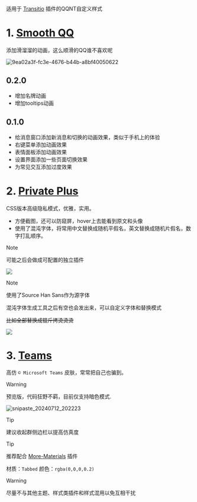 适用于 [Transitio](https://github.com/PRO-2684/transitio) 插件的QQNT自定义样式

# 1. [Smooth QQ](https://github.com/MapleRecall/Transitio-user-css/blob/main/smooth.css)

添加滑溜溜的动画，这么顺滑的QQ谁不喜欢呢

![9ea02a3f-fc3e-4676-b44b-a8bf40050622](https://github.com/MapleRecall/Transitio-user-css/assets/18360825/8a9ee4ff-c381-4423-993d-9d40bac6208e)

0.2.0
---
* 增加名牌动画
* 增加tooltips动画

0.1.0
---
* 给消息窗口添加新消息和切换的动画效果，类似于手机上的体验
* 右键菜单添加动画效果
* 表情面板添加动画效果
* 设置界面添加一些页面切换效果
* 为常见交互添加过度效果





# 2. [Private Plus](https://github.com/MapleRecall/Transitio-user-css/blob/main/private_plus.css)

CSS版本高级隐私模式，优雅，实用。
* 方便截图，还可以防窥屏，hover上去能看到原文和头像
* 使用了混沌字体，将常用中文替换成随机平假名，英文替换成随机片假名，数字打乱顺序。

> [!NOTE]
> 可能之后会做成可配置的独立插件

![](https://github.com/user-attachments/assets/ad668fa4-1c67-449d-a5ba-89e30b125c75)

> [!NOTE]
> 使用了Source Han Sans作为源字体
> 
> 混沌字体生成工具之后有空也会发出来，可以自定义字体和替换模式
> 
> <del>比如全部替换成锟斤拷烫烫烫<del>
>
> ![](https://github.com/user-attachments/assets/a9b46e30-c4ad-445c-9816-82b1a0558d3d)








# 3. [Teams](https://github.com/MapleRecall/Transitio-user-css/blob/main/Teams.css)

高仿 `© Microsoft Teams` 皮肤，常常把自己也骗到。

> [!WARNING]
> 预览版，代码狂野不羁，目前仅支持暗色模式.

![snipaste_20240712_202223](https://github.com/user-attachments/assets/0d226b3d-9c21-402d-8794-3c6c0222baf7)

> [!TIP]
> 建议收起群侧边栏以提高仿真度

> [!TIP]
> 推荐配合 [More-Materials](https://github.com/mo-jinran/More-Materials) 插件
> 
> 材质：`Tabbed`  颜色：`rgba(0,0,0,0.2)`

> [!WARNING]
> 尽量不与其他主题、样式类插件和样式混用以免互相干扰 



